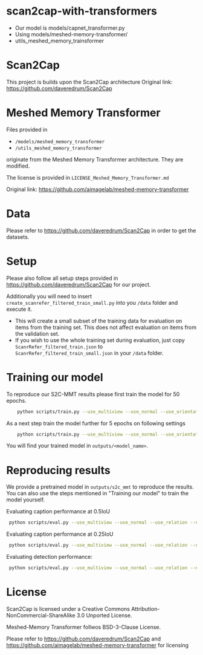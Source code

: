 # scan2cap-with-transformers
- Our model is models/capnet_transformer.py
- Using models/meshed-memory-transformer/
- utils_meshed_memory_trainsformer


# Scan2Cap
This project is builds upon the Scan2Cap architecture
Original link: https://github.com/daveredrum/Scan2Cap

# Meshed Memory Transformer
Files provided in 
- `/models/meshed_memory_transformer`
- `/utils_meshed_memory_transformer`

originate from the Meshed Memory Transformer architecture. They are modified.

The license is provided in `LICENSE_Meshed_Memory_Transformer.md`

Original link: https://github.com/aimagelab/meshed-memory-transformer

# Data
Please refer to https://github.com/daveredrum/Scan2Cap in order to get the datasets.

# Setup
Please also follow all setup steps provided in https://github.com/daveredrum/Scan2Cap for our project.

Additionally you will need to insert `create_scanrefer_filtered_train_small.py` into you `/data` folder and execute it.
- This will create a small subset of the training data for evaluation on items from the training set. This does not affect evaluation on items from the validation set.
- If you wish to use the whole training set during evaluation, just copy `ScanrRefer_filtered_train.json` to  `ScanrRefer_filtered_train_small.json` in your `/data` folder.

# Training our model
To reproduce our S2C-MMT results please first train the model for 50 epochs.
```bash
    python scripts/train.py --use_multiview --use_normal --use_orientation --use_relation --num_graph_steps 2 --num_locals 10 --batch_size=18 --epoch=50 --lr=0.001 --val_step=2000 --wd=0.0001 --transformer_dropout=0.1 --attention_module_memory_slots=20 --d_model=192 --transformer_d_ff=1024 --no_beam_search --transformer_d_k=32 --transformer_d_v=32 --no_encoder
```
As a next step train the model further for 5 epochs on following settings
```bash
    python scripts/train.py --use_multiview --use_normal --use_orientation --use_relation --num_graph_steps 2 --num_locals 10 --batch_size=18 --epoch=50 --lr=0.0001 --val_step=100 --wd=1e-4 --transformer_dropout=0.1 --attention_module_memory_slots=20 --d_model=192 --transformer_d_ff=1024 --no_beam_search --transformer_d_k=32 --transformer_d_v=32 --use_checkpoint=<model_name> --no_encoder --load_best
```
You will find your trained model in `outputs/<model_name>`.
# Reproducing results
We provide a pretrained model in `outputs/s2c_mmt` to reproduce the results. You can also use the steps mentioned in "Training our model" to train the model yourself.

Evaluating caption performance at 0.5IoU
```bash
 python scripts/eval.py --use_multiview --use_normal --use_relation --num_graph_steps 2 --num_locals 10 --batch_size=8 --transformer_dropout=0 --attention_module_memory_slots=20 --d_model=192 --transformer_d_ff=1024 --transformer_d_k=32 --transformer_d_v=32 --folder <model_name> --min_iou=0.5 --eval_caption --beam_size 2 --no_encoder 
```
Evaluating caption performance at 0.25IoU
```bash
 python scripts/eval.py --use_multiview --use_normal --use_relation --num_graph_steps 2 --num_locals 10 --batch_size=8 --transformer_dropout=0 --attention_module_memory_slots=20 --d_model=192 --transformer_d_ff=1024 --transformer_d_k=32 --transformer_d_v=32 --folder <model_name> --min_iou=0.5 --eval_caption --beam_size 2 --no_encoder 
```
Evaluating detection performance:
```bash
 python scripts/eval.py --use_multiview --use_normal --use_relation --num_graph_steps 2 --num_locals 10 --batch_size=8 --transformer_dropout=0 --attention_module_memory_slots=20 --d_model=192 --transformer_d_ff=1024 --transformer_d_k=32 --transformer_d_v=32 --folder <model_name> --eval_detection --beam_size 2 --no_encoder 
```

# License
Scan2Cap is licensed under a Creative Commons Attribution-NonCommercial-ShareAlike 3.0 Unported License.

Meshed-Memory Transformer follwos BSD-3-Clause License.

Please refer to https://github.com/daveredrum/Scan2Cap and https://github.com/aimagelab/meshed-memory-transformer for licensing